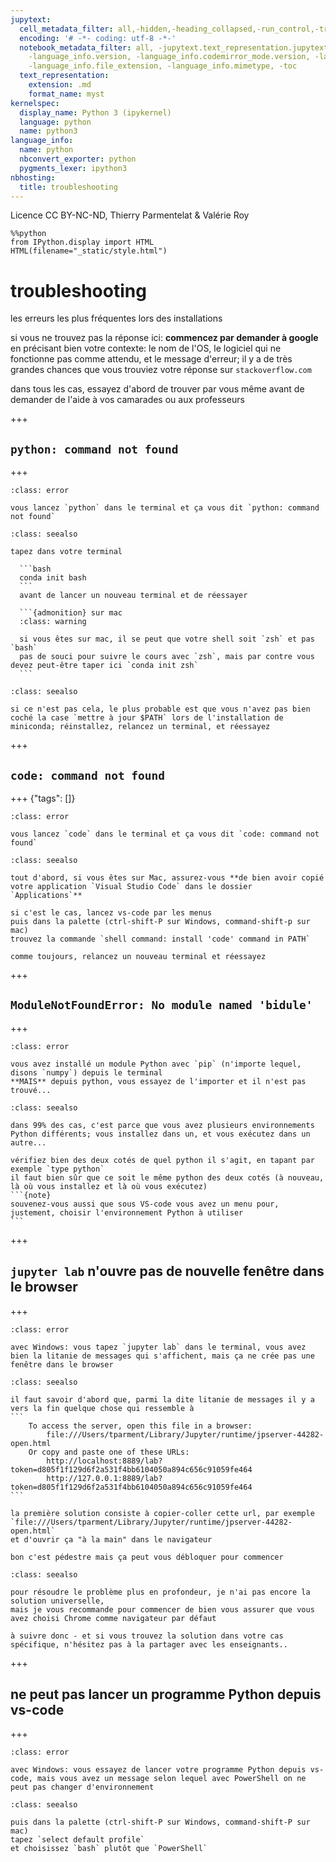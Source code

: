 ```yaml
---
jupytext:
  cell_metadata_filter: all,-hidden,-heading_collapsed,-run_control,-trusted
  encoding: '# -*- coding: utf-8 -*-'
  notebook_metadata_filter: all, -jupytext.text_representation.jupytext_version, -jupytext.text_representation.format_version,
    -language_info.version, -language_info.codemirror_mode.version, -language_info.codemirror_mode,
    -language_info.file_extension, -language_info.mimetype, -toc
  text_representation:
    extension: .md
    format_name: myst
kernelspec:
  display_name: Python 3 (ipykernel)
  language: python
  name: python3
language_info:
  name: python
  nbconvert_exporter: python
  pygments_lexer: ipython3
nbhosting:
  title: troubleshooting
---
```


Licence CC BY-NC-ND, Thierry Parmentelat & Valérie Roy

```{code-cell} ipython3
%%python
from IPython.display import HTML
HTML(filename="_static/style.html")
```

# troubleshooting

les erreurs les plus fréquentes lors des installations

si vous ne trouvez pas la réponse ici: **commencez par demander à google** en précisant bien votre contexte: le nom de l'OS, le logiciel qui ne fonctionne pas comme attendu, et le message d'erreur; il y a de très grandes chances que vous trouviez votre réponse sur `stackoverflow.com`

dans tous les cas, essayez d'abord de trouver par vous même avant de demander de l'aide à vos camarades ou aux professeurs

+++

## `python: command not found`

+++

````{admonition} symptôme
:class: error

vous lancez `python` dans le terminal et ça vous dit `python: command not found`
````

````{admonition} solution 1
:class: seealso

tapez dans votre terminal
 
  ```bash
  conda init bash
  ```
  avant de lancer un nouveau terminal et de réessayer

  ```{admonition} sur mac
  :class: warning
  
  si vous êtes sur mac, il se peut que votre shell soit `zsh` et pas `bash`  
  pas de souci pour suivre le cours avec `zsh`, mais par contre vous devez peut-être taper ici `conda init zsh`
  ```
````

````{admonition} solution 2
:class: seealso

si ce n'est pas cela, le plus probable est que vous n'avez pas bien coché la case `mettre à jour $PATH` lors de l'installation de miniconda; réinstallez, relancez un terminal, et réessayez
````

+++

## `code: command not found`

+++ {"tags": []}

````{admonition} symptôme
:class: error

vous lancez `code` dans le terminal et ça vous dit `code: command not found`
````

````{admonition} solution
:class: seealso

tout d'abord, si vous êtes sur Mac, assurez-vous **de bien avoir copié votre application `Visual Studio Code` dans le dossier `Applications`**

si c'est le cas, lancez vs-code par les menus   
puis dans la palette (ctrl-shift-P sur Windows, command-shift-p sur mac)  
trouvez la commande `shell command: install 'code' command in PATH`

comme toujours, relancez un nouveau terminal et réessayez
````

+++

## `ModuleNotFoundError: No module named 'bidule'`

+++

````{admonition} symptôme
:class: error

vous avez installé un module Python avec `pip` (n'importe lequel, disons `numpy`) depuis le terminal  
**MAIS** depuis python, vous essayez de l'importer et il n'est pas trouvé...
````

````{admonition} solution
:class: seealso

dans 99% des cas, c'est parce que vous avez plusieurs environnements Python différents; vous installez dans un, et vous exécutez dans un autre...

vérifiez bien des deux cotés de quel python il s'agit, en tapant par exemple `type python`  
il faut bien sûr que ce soit le même python des deux cotés (à nouveau, là où vous installez et là où vous exécutez)
```{note}
souvenez-vous aussi que sous VS-code vous avez un menu pour, justement, choisir l'environnement Python à utiliser
```
````

+++

## `jupyter lab` n'ouvre pas de nouvelle fenêtre dans le browser

+++

````{admonition} symptôme
:class: error

avec Windows: vous tapez `jupyter lab` dans le terminal, vous avez bien la litanie de messages qui s'affichent, mais ça ne crée pas une fenêtre dans le browser
````

````{admonition} solution 1
:class: seealso

il faut savoir d'abord que, parmi la dite litanie de messages il y a vers la fin quelque chose qui ressemble à
```
    To access the server, open this file in a browser:
        file:///Users/tparment/Library/Jupyter/runtime/jpserver-44282-open.html
    Or copy and paste one of these URLs:
        http://localhost:8889/lab?token=d805f1f129d6f2a531f4bb6104050a894c656c91059fe464
        http://127.0.0.1:8889/lab?token=d805f1f129d6f2a531f4bb6104050a894c656c91059fe464
```

la première solution consiste à copier-coller cette url, par exemple  
`file:///Users/tparment/Library/Jupyter/runtime/jpserver-44282-open.html`  
et d'ouvrir ça "à la main" dans le navigateur

bon c'est pédestre mais ça peut vous débloquer pour commencer
````

````{admonition} solution 2
:class: seealso

pour résoudre le problème plus en profondeur, je n'ai pas encore la solution universelle,  
mais je vous recommande pour commencer de bien vous assurer que vous avez choisi Chrome comme navigateur par défaut

à suivre donc - et si vous trouvez la solution dans votre cas spécifique, n'hésitez pas à la partager avec les enseignants..
````

+++

## ne peut pas lancer un programme Python depuis vs-code

+++

````{admonition} symptôme
:class: error

avec Windows: vous essayez de lancer votre programme Python depuis vs-code, mais vous avez un message selon lequel avec PowerShell on ne peut pas changer d'environnement
````

````{admonition} solution
:class: seealso

puis dans la palette (ctrl-shift-P sur Windows, command-shift-P sur mac)  
tapez `select default profile`  
et choisissez `bash` plutôt que `PowerShell`
````
